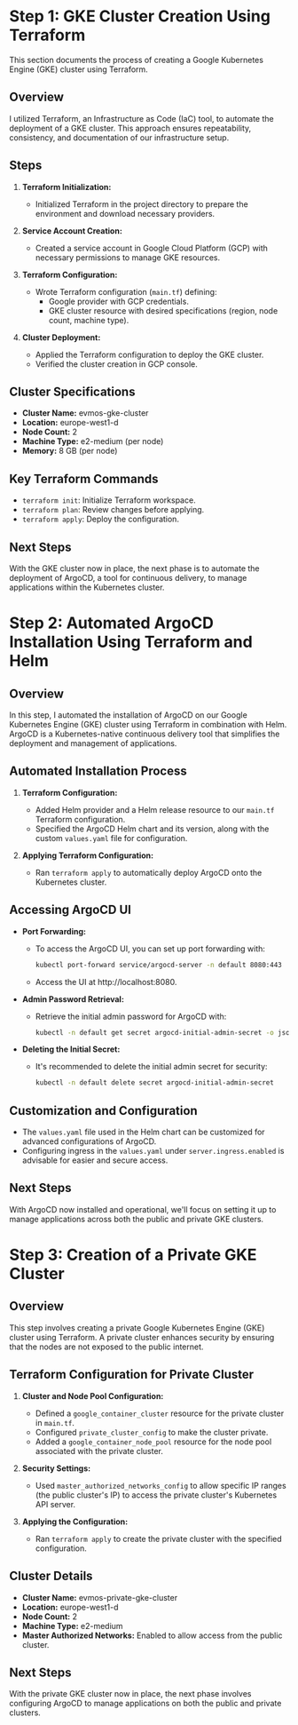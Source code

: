 # Step 1: GKE Cluster Creation Using Terraform

This section documents the process of creating a Google Kubernetes Engine (GKE) cluster using Terraform. 

## Overview

I utilized Terraform, an Infrastructure as Code (IaC) tool, to automate the deployment of a GKE cluster. This approach ensures repeatability, consistency, and documentation of our infrastructure setup.

## Steps

1. **Terraform Initialization:**
   - Initialized Terraform in the project directory to prepare the environment and download necessary providers.

2. **Service Account Creation:**
   - Created a service account in Google Cloud Platform (GCP) with necessary permissions to manage GKE resources.

3. **Terraform Configuration:**
   - Wrote Terraform configuration (`main.tf`) defining:
     - Google provider with GCP credentials.
     - GKE cluster resource with desired specifications (region, node count, machine type).

4. **Cluster Deployment:**
   - Applied the Terraform configuration to deploy the GKE cluster.
   - Verified the cluster creation in GCP console.

## Cluster Specifications

- **Cluster Name:** evmos-gke-cluster
- **Location:** europe-west1-d
- **Node Count:** 2
- **Machine Type:** e2-medium (per node)
- **Memory:** 8 GB (per node)

## Key Terraform Commands

- `terraform init`: Initialize Terraform workspace.
- `terraform plan`: Review changes before applying.
- `terraform apply`: Deploy the configuration.

## Next Steps

With the GKE cluster now in place, the next phase is to automate the deployment of ArgoCD, a tool for continuous delivery, to manage applications within the Kubernetes cluster.

# Step 2: Automated ArgoCD Installation Using Terraform and Helm

## Overview

In this step, I automated the installation of ArgoCD on our Google Kubernetes Engine (GKE) cluster using Terraform in combination with Helm. ArgoCD is a Kubernetes-native continuous delivery tool that simplifies the deployment and management of applications.

## Automated Installation Process

1. **Terraform Configuration:**
   - Added Helm provider and a Helm release resource to our `main.tf` Terraform configuration.
   - Specified the ArgoCD Helm chart and its version, along with the custom `values.yaml` file for configuration.

2. **Applying Terraform Configuration:**
   - Ran `terraform apply` to automatically deploy ArgoCD onto the Kubernetes cluster.

## Accessing ArgoCD UI

- **Port Forwarding:**
  - To access the ArgoCD UI, you can set up port forwarding with:
    ```bash
    kubectl port-forward service/argocd-server -n default 8080:443
    ```
  - Access the UI at http://localhost:8080.

- **Admin Password Retrieval:**
  - Retrieve the initial admin password for ArgoCD with:
    ```bash
    kubectl -n default get secret argocd-initial-admin-secret -o jsonpath="{.data.password}" | base64 -d
    ```

- **Deleting the Initial Secret:**
  - It's recommended to delete the initial admin secret for security:
    ```bash
    kubectl -n default delete secret argocd-initial-admin-secret
    ```

## Customization and Configuration

- The `values.yaml` file used in the Helm chart can be customized for advanced configurations of ArgoCD.
- Configuring ingress in the `values.yaml` under `server.ingress.enabled` is advisable for easier and secure access.

## Next Steps

With ArgoCD now installed and operational, we'll focus on setting it up to manage applications across both the public and private GKE clusters.

# Step 3: Creation of a Private GKE Cluster

## Overview

This step involves creating a private Google Kubernetes Engine (GKE) cluster using Terraform. A private cluster enhances security by ensuring that the nodes are not exposed to the public internet.

## Terraform Configuration for Private Cluster

1. **Cluster and Node Pool Configuration:**
   - Defined a `google_container_cluster` resource for the private cluster in `main.tf`.
   - Configured `private_cluster_config` to make the cluster private.
   - Added a `google_container_node_pool` resource for the node pool associated with the private cluster.

2. **Security Settings:**
   - Used `master_authorized_networks_config` to allow specific IP ranges (the public cluster's IP) to access the private cluster's Kubernetes API server.

3. **Applying the Configuration:**
   - Ran `terraform apply` to create the private cluster with the specified configuration.

## Cluster Details

- **Cluster Name:** evmos-private-gke-cluster
- **Location:** europe-west1-d
- **Node Count:** 2
- **Machine Type:** e2-medium
- **Master Authorized Networks:** Enabled to allow access from the public cluster.

## Next Steps

With the private GKE cluster now in place, the next phase involves configuring ArgoCD to manage applications on both the public and private clusters.
